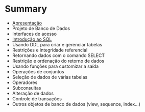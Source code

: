# Summary

* [Apresentação](README.md)
* Projeto de Banco de Dados
* Interfaces de acesso
* [Introdução ao SQL](introducao_ao_sql.md)
* Usando DDL para criar e gerenciar tabelas
* Restrições e integridade referencial
* Retornando dados com o comando SELECT
* Restrição e ordenação do retorno de dados
* Usando funções para customizar a saída
* Operações de conjuntos
* Seleção de dados de várias tabelas
* Operadores
* Subconsultas
* Alteração de dados
* Controle de transações
* Outros objetos de banco de dados (view, sequence, index...)

